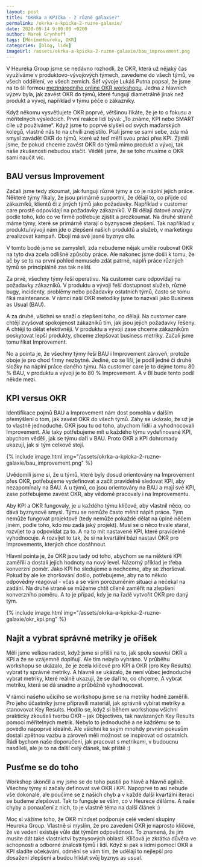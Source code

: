 ```yaml
---
layout: post
title: "OKRka a KPIčka - 2 různé galaxie?"
permalink: /okrka-a-kpicka-2-ruzne-galaxie/
date: 2020-09-14 9:00:00 +0200
author: Marek Grynhoff
tags: [MěnímeHeureku, OKR]
categories: [blog, lide]
imageUrl: /assets/okrka-a-kpicka-2-ruzne-galaxie/bau_improvement.png
---
```


V Heureka Group jsme se nedávno rozhodli, že OKR, která už nějaký čas využíváme v produktovo-vývojových týmech, zavedeme do všech týmů, ve všech oddělení, ve všech zemích. Šéf vývoje Lukáš Putna popsal, že jsme na to šli formou [mezinárodního online OKR workshopu](/celou-heureka-group-ridime-okrkama-proc/). Jedna z hlavních výzev byla, jak zavést OKR do týmů, které fungují diametrálně jinak než produkt a vývoj, například v týmu péče o zákazníky.

Když někomu vysvětlujete OKR poprvé, většinou říkáte, že je to o fokusu a měřitelných výsledcích. První reakce lidí bývá: „To známe, KPI nebo SMART cíle už používáme“‎. Když jsme to poprvé slyšeli od svých maďarských kolegů, vlastně nás to na chvíli znejistilo. Ptali jsme se sami sebe, zda má smysl zavádět OKR do týmů, které už teď měří svou práci přes KPI. Zjistili jsme, že pokud chceme zavést OKR do týmů mimo produkt a vývoj, tak naše zkušenosti nebudou stačit. Věděli jsme, že se toho musíme o OKR sami naučit víc.

## BAU versus Improvement

Začali jsme tedy zkoumat, jak fungují různé týmy a co je náplní jejich práce. Některé týmy říkaly, že jsou primárně supportní, že dělají to, co přijde od zákazníků, klientů či z jiných týmů jako požadavky. Například v customer care prostě odpovídají na požadavky zákazníků. V BI dělají datové analýzy podle toho, kdo co ve firmě potřebuje zjistit a prozkoumat. Na druhé straně máme týmy, které se primárně starají o byznysové zlepšení. Tak například v produktu/vývoji nám jde o zlepšení našich produktů a služeb, v marketingu zrealizovat kampaň. Obojí má své jasné byznys cíle.

V tomto bodě jsme se zamysleli, zda nebudeme nějak uměle roubovat OKR na tyto dva zcela odlišné způsoby práce. Ale nakonec jsme došli k tomu, že ač by se to na první pohled nemuselo zdát patrné, náplň práce různých týmů se principiálně zas tak neliší.

Za prvé, všechny týmy řeší operativu. Na customer care odpovídají na požadavky zákazníků. V produktu a vývoji řeší dostupnost služeb, různé bugy, incidenty, problémy nebo požadavky ostatních týmů, často se tomu říká maintenance. V rámci naší OKR metodiky jsme to nazvali jako Business as Usual (BAU).

A za druhé, všichni se snaží o zlepšení toho, co dělají. Na customer care chtějí zvyšovat spokojenost zákazníků tím, jak jsou jejich požadavky řešeny. A chtějí to dělat efektivněji. V produktu a vývoji zase chceme zákazníkům poskytovat lepší produkty, chceme zlepšovat business metriky. Začali jsme tomu říkat Improvement.

No a pointa je, že všechny týmy řeší BAU i Improvement zároveň, protože oboje je pro chod firmy nezbytné. Jediné, co se liší, je podíl jedné či druhé složky na náplni práce daného týmu. Na customer care je to dejme tomu 80 % BAU, v produktu a vývoji je to 80 % Improvement. A v BI bude tento podíl někde mezi.

## KPI versus OKR

Identifikace pojmů BAU a Improvement nám dost pomohla v dalším přemýšlení o tom, jak zavést OKR do všech týmů. Záhy se ukázalo, že už je to vlastně jednoduché. OKR jsou tu od toho, abychom řídili a vyhodnocovali Improvement. Ale taky potřebujeme mít u každého týmu vydefinované KPI, abychom věděli, jak se týmu daří v BAU. Proto OKR a KPI dohromady ukazují, jak si tým celkově stojí.

{% include image.html
      img="/assets/okrka-a-kpicka-2-ruzne-galaxie/bau_improvement.png" %}

Uvědomili jsme si, že u týmů, které byly dosud orientovány na Improvement přes OKR, potřebujeme vydefinovat a začít pravidelně sledovat KPI, aby nezapomínaly na BAU. A u týmů, co jsou orientovány na BAU a mají své KPI, zase potřebujeme zavést OKR, aby vědomě pracovaly i na Improvementu.

Aby KPI a OKR fungovaly, je u každého týmu klíčové, aby vlastnil něco, co dává byznysově smysl. Týmu se nemůže často měnit náplň práce. Tým nemůže fungovat projektově (tedy nemůže pokaždé dělat na úplně něčem jiném, podle toho, kdo mu zadá jaký projekt). Musí se o něco trvale starat, rozvíjet to a odpovídat za to. A na to mít nastavené KPI, které pravidelně vyhodnocuje. A rozvíjet to tak, že si na kvartální bázi nastaví OKR pro Improvements, kterých chce dosáhnout.

Hlavní pointa je, že OKR jsou tady od toho, abychom se na některé KPI zaměřili a dostali jejich hodnoty na nový level. Názorný příklad je třeba konverzní poměr. Jako KPI ho sledujeme a nechceme, aby se zhoršoval. Pokud by ale ke zhoršování došlo, potřebujeme, aby na to někdo odpovědný reagoval - včas a se vším porozuměním situaci a nečekal na zadání. Na druhé straně se můžeme chtít cíleně zaměřit na zlepšení konverzního poměru. A to je případ, kdy je na řadě vytvořit OKR pro daný tým.

{% include image.html
      img="/assets/okrka-a-kpicka-2-ruzne-galaxie/okr_kpi.png" %}

## Najít a vybrat správné metriky je oříšek

Měli jsme velkou radost, když jsme si přišli na to, jak spolu souvisí OKR a KPI a že se vzájemně doplňují. Ale tím nebylo vyhráno. V průběhu workshopu se ukázalo, že je zcela klíčové pro KPI a OKR (pro Key Results) vybrat ty správné metriky. A hlavně se ukázalo, že není vůbec jednoduché vybrat metriky, které reálně ukazují, že se daří to, co chceme. A vybrat metriku, která se dá snadno a průběžně vyhodnocovat.

V rámci našeho učícího se workshopu jsme se na metriky hodně zaměřili. Pro jeho účastníky jsme připravili materiál, jak správně vybírat metriky a stanovovat Key Results. Hodilo se, když si během workshopu všichni prakticky zkoušeli tvorbu OKR –⁠ jak Objectives, tak navázaných Key Results pomocí měřitelných metrik. Nebylo to jednoduché a ne každému se to povedlo napoprvé ideálně. Ale všichni ke svým mnohdy prvním pokusům dostali zpětnou vazbu a zároveň měli možnost se inspirovat od ostatních. Rádi bychom naše doporučení, jak pracovat s metrikami, v budoucnu nasdíleli, ale je to na další celý článek, tak příště :)

## Pusťme se do toho
Workshop skončil a my jsme se do toho pustili po hlavě a hlavně agilně. Všechny týmy si začaly definovat své OKR i KPI. Napoprvé to asi nebude vše dokonalé, ale poučíme se z našich chyb a v každé další kvartální iteraci se budeme zlepšovat. Tak to funguje se vším, co v Heurece děláme. A naše chyby a ponaučení z nich, to je vlastně téma na další článek :)

Moc si vážíme toho, že OKR mindset podporuje celé vedení skupiny Heureka Group. Vlastně si myslím, že pro zavedení OKR je naprosto klíčové, že ve vedení existuje vůle dát týmům odpovědnost. To znamená, že jim musíte dát také vlastnictví byznysových oblastí. Klíčová je zkrátka důvěra ve schopnosti a odborné znalosti týmů i lidí. Když si pak s lidmi pomocí OKR a KPI sladíte očekávání, odmění se vám tím, že udělají to nejlepší pro dosažení zlepšení a budou hlídat svůj byznys as usual.
